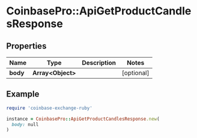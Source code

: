 # CoinbasePro::ApiGetProductCandlesResponse

## Properties

| Name | Type | Description | Notes |
| ---- | ---- | ----------- | ----- |
| **body** | **Array&lt;Object&gt;** |  | [optional] |

## Example

```ruby
require 'coinbase-exchange-ruby'

instance = CoinbasePro::ApiGetProductCandlesResponse.new(
  body: null
)
```

